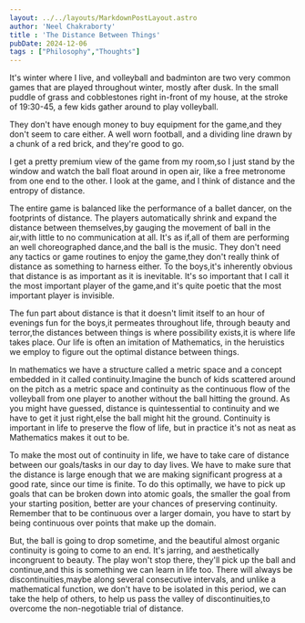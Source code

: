 ```yaml
---
layout: ../../layouts/MarkdownPostLayout.astro
author: 'Neel Chakraborty'
title : 'The Distance Between Things'
pubDate: 2024-12-06
tags : ["Philosophy","Thoughts"]
---
```


It's winter where I live, and volleyball and badminton are two very common games that are played throughout winter, mostly after dusk. In the small puddle of grass and cobblestones right in-front of my house, at the stroke of 19:30-45, a few kids gather around to play volleyball.

They don't have enough money to buy equipment for the game,and they don't seem to care either. A well worn football, and a dividing line drawn by a chunk of a red brick, and they're good to go.

I get a pretty premium view of the game from my room,so I just stand by the window and watch the ball float around in open air, like a free metronome from one end to the other. I look at the game, and I think of distance and the entropy of distance. 

The entire game is balanced like the performance of a ballet dancer, on the footprints of distance. The players automatically shrink and expand the distance between themselves,by gauging the movement of ball in the air,with little to no communication at all. It's as if,all of them are performing an well choreographed dance,and the ball is the music. They don't need any tactics or game routines to enjoy the game,they don't really think of distance as something to harness either. To the boys,it's inherently obvious that distance is as important as it is inevitable. It's so important that I call it the most important player of the game,and it's quite poetic that the most important player is invisible.

The fun part about distance is that it doesn't limit itself to  an hour of evenings fun for the boys,it permeates throughout life, through beauty and terror,the distances between things is where possibility exists,it is where life takes place. Our life is often an imitation of Mathematics, in the heruistics we employ to figure out the optimal distance between things. 

In mathematics we have a structure called a metric space and a concept embedded in it called continuity.Imagine the bunch of kids scattered around on the pitch as a metric space and continuity as the continuous flow of the volleyball from one player to another without the ball hitting the ground. As you might have guessed, distance is quintessential to continuity and we have to get it just right,else the ball might hit the ground. Continuity is important in life to preserve the flow of life, but in practice it's not as neat as Mathematics makes it out to be. 

To make the most out of continuity in life, we have to take care of distance between our goals/tasks in our day to day lives. We have to make sure that the distance is large enough that we are making significant progress at a good rate, since our time is finite. To do this optimally, we have to pick up goals that can be broken down into atomic goals, the smaller the goal from your starting position, better are your chances of preserving continuity. Remember that to be continuous over a larger domain, you have to start by being continuous over points that make up the domain. 

But, the ball is going to drop sometime, and the beautiful almost organic continuity is going to come to an end. It's jarring, and aesthetically incongruent to beauty. The play won't stop there, they'll pick up the ball and continue,and this is something we can learn in life too. There will always be discontinuities,maybe along several consecutive intervals, and unlike a mathematical function, we don't have to be isolated in this period, we can take the help of others, to help us pass the valley of discontinuities,to overcome the non-negotiable trial of distance.